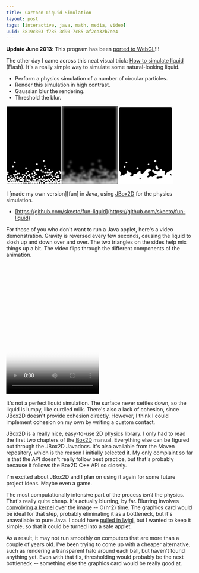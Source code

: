 ```yaml
---
title: Cartoon Liquid Simulation
layout: post
tags: [interactive, java, math, media, video]
uuid: 3819c303-f785-3d90-7c85-af2ca32b7ee4
---
```


**Update June 2013**: This program has been [ported to WebGL][webgl]!!!

The other day I came across this neat visual trick:
[How to simulate liquid][liquid] (Flash). It's a really simple way to
simulate some natural-looking liquid.

* Perform a physics simulation of a number of circular particles.
* Render this simulation in high contrast.
* Gaussian blur the rendering.
* Threshold the blur.

![](/img/liquid/liquid-thumb.png)

I [made my own version][fun] in Java, using [JBox2D][jbox2d] for the
physics simulation.

* [https://github.com/skeeto/fun-liquid](https://github.com/skeeto/fun-liquid)

For those of you who don't want to run a Java applet, here's a video
demonstration. Gravity is reversed every few seconds, causing the
liquid to slosh up and down over and over. The two triangles on the
sides help mix things up a bit. The video flips through the different
components of the animation.

<video src="https://s3.amazonaws.com/nullprogram/liquid/liquid-overview.webm"
       poster="https://s3.amazonaws.com/nullprogram/liquid/liquid-poster.png"
       controls="controls" width="250" height="350"/>

It's not a perfect liquid simulation. The surface never settles down,
so the liquid is lumpy, like curdled milk. There's also a lack of
cohesion, since JBox2D doesn't provide cohesion directly. However, I
think I could implement cohesion on my own by writing a custom
contact.

JBox2D is a really nice, easy-to-use 2D physics library. I only had to
read the first two chapters of the [Box2D][box2d] manual. Everything
else can be figured out through the JBox2D Javadocs. It's also
available from the Maven repository, which is the reason I initially
selected it. My only complaint so far is that the API doesn't really
follow best practice, but that's probably because it follows the Box2D
C++ API so closely.

I'm excited about JBox2D and I plan on using it again for some future
project ideas. Maybe even a game.

The most computationally intensive part of the process *isn't* the
physics. That's really quite cheap. It's actually blurring, by far.
Blurring involves [convolving a kernel][kernel] over the image --
O(n^2) time. The graphics card would be ideal for that step, probably
eliminating it as a bottleneck, but it's unavailable to pure Java. I
could have [pulled in lwjgl][lwjgl], but I wanted to keep it simple,
so that it could be turned into a safe applet.

As a result, it may not run smoothly on computers that are more than a
couple of years old. I've been trying to come up with a cheaper
alternative, such as rendering a transparent halo around each ball,
but haven't found anything yet. Even with that fix, thresholding would
probably be the next bottleneck -- something else the graphics card
would be really good at.


[liquid]: http://www.patrickmatte.com/stuff/physicsLiquid/
[mine]: http://nullprogram.com/fun-liquid/
[webgl]: /blog/2012/02/03/
[jbox2d]: http://jbox2d.org/
[box2d]: http://box2d.org/
[kernel]: /blog/2008/02/22/
[lwjgl]: /blog/2011/11/06/
